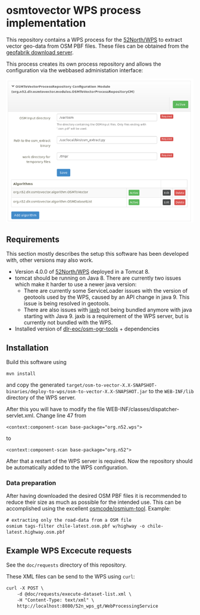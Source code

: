 # osmtovector WPS process implementation

This repository contains a WPS process for the [52North/WPS](https://github.com/52North/WPS) to extract vector geo-data from OSM PBF files. 
These files can be obtained from the [geofabrik download server](https://download.geofabrik.de/).

This process creates its own process repository and allows the configuration via the webbased administation interface:

![](doc/repository-settings.png)

## Requirements

This section mostly describes the setup this software has been developed with, other versions may also work.

* Version 4.0.0 of [52North/WPS](https://github.com/52North/WPS) deployed in a Tomcat 8.
* tomcat should be running on Java 8. There are currently two issues which make it harder to use a newer java version:
    * There are currently some ServiceLoader issues with the version of geotools used by the WPS, caused by an API change in java 9.
      This issue is being resolved in geotools.
    * There are also issues with [jaxb](https://en.wikipedia.org/wiki/Java_Architecture_for_XML_Binding)
      not being bundled anymore with java starting with Java 9. jaxb is a requirement of the WPS server, but is
      currently not bundled with the WPS.
* Installed version of [dlr-eoc/osm-ogr-tools](https://github.com/dlr-eoc/osm-ogr-tools) + dependencies

## Installation

Build this software using

    mvn install

and copy the generated `target/osm-to-vector-X.X-SNAPSHOT-binaries/deploy-to-wps/osm-to-vector-X.X-SNAPSHOT.jar` to
the `WEB-INF/lib` directory of the WPS server.

After this you will have to modify the file WEB-INF/classes/dispatcher-servlet.xml. Change line 47 from

    <context:component-scan base-package="org.n52.wps">

to

    <context:component-scan base-package="org.n52">

After that a restart of the WPS server is required. Now the repository should be automatically added to the WPS configuration.

### Data preparation

After having downloaded the desired OSM PBF files it is recommended to reduce their size as 
much as possible for the intended use. This can be accomplished using the excellent 
[osmcode/osmium-tool](https://github.com/osmcode/osmium-tool). Example:

    # extracting only the road-data from a OSM file
    osmium tags-filter chile-latest.osm.pbf w/highway -o chile-latest.highway.osm.pbf


## Example WPS Excecute requests

See the `doc/requests` directory of this repository.

These XML files can be send to the WPS using `curl`:

    curl -X POST \
        -d @doc/requests/execute-dataset-list.xml \ 
        -H "Content-Type: text/xml" \
        http://localhost:8080/52n_wps_gt/WebProcessingService 
